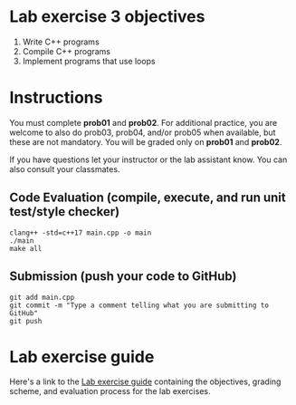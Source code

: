 # Lab exercise 3 objectives
1. Write C++ programs
2. Compile C++ programs
3. Implement programs that use loops

# Instructions
You must complete <b>prob01</b> and <b>prob02</b>. For additional practice, you are welcome to also do prob03, prob04, and/or prob05 when available, but these are not mandatory. You will be graded only on <b>prob01</b> and <b>prob02</b>.

If you have questions let your instructor or the lab assistant know. You can also consult your classmates.

## Code Evaluation (compile, execute, and run unit test/style checker)
```
clang++ -std=c++17 main.cpp -o main
./main
make all
```

## Submission (push your code to GitHub)
```
git add main.cpp
git commit -m "Type a comment telling what you are submitting to GitHub"
git push
```

# Lab exercise guide
Here's a link to the [Lab exercise guide](https://docs.google.com/document/d/1lQbkLPyOgf9_DOOQiNjotyj6k_R8IepTGqGc3uea7es) containing the objectives, grading scheme, and evaluation process for the lab exercises.
